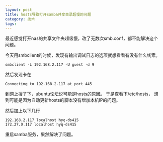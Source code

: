 ```yaml
---
layout: post
title: hosts导致打开samba共享目录超慢的问题
category: 技术
tags: 
---
```


最近感觉打开nas的共享文件夹超级慢，改了无数次smb.conf，都不能解决这个问题。

今天用smbclient的时候，发现有输出调试日志的选项就想看看有没有什么线索。

```
smbclient -L 192.168.2.117 -U guest -d 9
```

然后发现卡在 
```
Connecting to 192.168.2.117 at port 445
```

到网上搜了下，ubuntu论坛说可能是hosts的原因。  于是查看下/etc/hosts， 想到可能是因为自动更新hosts的脚本没有增加本机IP的问题。

然后加上以下几行
```
192.168.2.117 localhost hyq-ds415
172.27.0.117 localhost hyq-ds415
```

重启samba服务，果然解决了问题。

